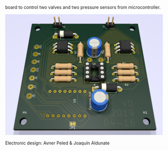 board to control two valves and two pressure sensors from microcontroller.

![render](https://raw.githubusercontent.com/autotel/Hitodama-valves-board/master/pictures/3d.PNG)

Electronic design: Avner Peled & Joaquín Aldunate